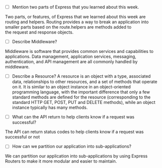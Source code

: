 - [ ] Mention two parts of Express that you learned about this week.

Two parts, or features, of Express that we learned about this week are routing and 
helpers. Routing  provides a way to break an application
 into smaller parts based on the route.helpers are methods added to  
the request and response objects.


- [ ] Describe Middleware?

Middleware is software that provides common services and capabilities to applications. 
Data management, application services, 
messaging, authentication, and API management are all commonly handled by middleware.

- [ ] Describe a Resource?
A resource is an object with a type, associated data, relationships to other resources, 
and a set of methods that operate on it. It is similar to an object instance in an 
object-oriented programming language, with the important difference that only a few standard 
methods are defined for the resource (corresponding to the standard HTTP GET, POST, PUT and 
DELETE methods), while an object instance typically has many methods.

- [ ] What can the API return to help clients know if a request was successful?

The API can return status codes to help clients know if a request was successful or not


- [ ] How can we partition our application into sub-applications?

We can partition our application into sub-applications by using Express Routers to make it
 more modular and easier to maintain.
